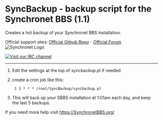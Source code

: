# SyncBackup - backup script for the Synchronet BBS (1.1)
Creates a hot backup of your Synchronet BBS installation.

Official support sites: [Official Github Repo](https://github.com/fstltna/SyncBackup) - [Official Forum](https://synchronetbbs.org/index.php/forum/syncbackup) ![Synchronet Logo](https://SynchronetBBS.org/SynchronetLogo.png) 

[![Visit our IRC channel](https://kiwiirc.com/buttons/irc.synchro.net/SynchronetFans.png)](https://kiwiirc.com/client/irc.synchro.net/?nick=guest|?#SynchronetFans)

---

1. Edit the settings at the top of syncbackup.pl if needed
2. create a cron job like this:

        1 1 * * * /root/SyncBackup/syncbackup.pl

3. This will back up your SBBS installation at 1:01am each day, and keep the last 5 backups.

If you need more help visit https://SynchronetBBS.org/
